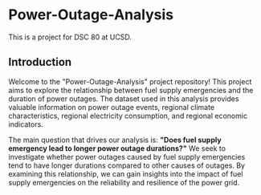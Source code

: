 # Power-Outage-Analysis
This is a project for DSC 80 at UCSD.

## Introduction

Welcome to the "Power-Outage-Analysis" project repository! This project aims to explore the relationship between fuel supply emergencies and the duration of power outages. The dataset used in this analysis provides valuable information on power outage events, regional climate characteristics, regional electricity consumption, and regional economic indicators.

The main question that drives our analysis is: **"Does fuel supply emergency lead to longer power outage durations?"** We seek to investigate whether power outages caused by fuel supply emergencies tend to have longer durations compared to other causes of outages. By examining this relationship, we can gain insights into the impact of fuel supply emergencies on the reliability and resilience of the power grid.

